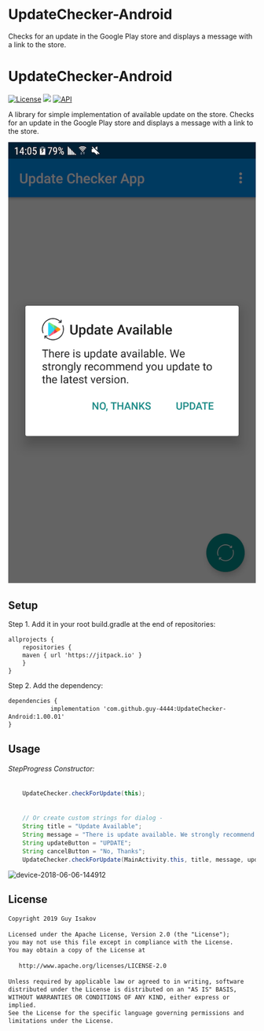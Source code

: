 # UpdateChecker-Android
Checks for an update in the Google Play store and displays a message with a link to the store.



# UpdateChecker-Android
[![License](https://img.shields.io/badge/License-Apache%202.0-blue.svg)](https://github.com/vlad1m1r990/Lemniscate/blob/master/LICENSE)
[![](https://jitpack.io/v/guy-4444/UpdateChecker-Android.svg)](https://jitpack.io/#guy-4444/UpdateChecker-Android)
[![API](https://img.shields.io/badge/API-18%2B-green.svg?style=flat)]()

A library for simple implementation of available update on the store.
Checks for an update in the Google Play store and displays a message with a link to the store.


![device-2018-06-06-144912](https://github.com/guy-4444/UpdateChecker-Android/blob/master/device-2019-06-02-134025.png?raw=true)

## Setup
Step 1. Add it in your root build.gradle at the end of repositories:
```
allprojects {
    repositories {
	maven { url 'https://jitpack.io' }
    }
}
```

Step 2. Add the dependency:

```
dependencies {
	        implementation 'com.github.guy-4444:UpdateChecker-Android:1.00.01'
}
```
## Usage

###### StepProgress Constructor:
```java
    UpdateChecker.checkForUpdate(this);


    // Or create custom strings for dialog - 
    String title = "Update Available";
    String message = "There is update available. We strongly recommend you update to the latest version.";
    String updateButton = "UPDATE";
    String cancelButton = "No, Thanks";
    UpdateChecker.checkForUpdate(MainActivity.this, title, message, updateButton, cancelButton);

```

![device-2018-06-06-144912](https://github.com/guy-4444/SmartRateUsDialog-Android/blob/master/desc.png?raw=true)


## License

    Copyright 2019 Guy Isakov

    Licensed under the Apache License, Version 2.0 (the "License");
    you may not use this file except in compliance with the License.
    You may obtain a copy of the License at

       http://www.apache.org/licenses/LICENSE-2.0

    Unless required by applicable law or agreed to in writing, software
    distributed under the License is distributed on an "AS IS" BASIS,
    WITHOUT WARRANTIES OR CONDITIONS OF ANY KIND, either express or implied.
    See the License for the specific language governing permissions and
    limitations under the License.



